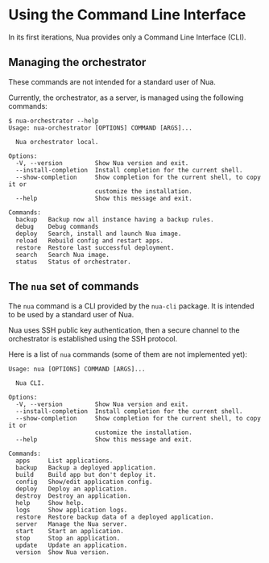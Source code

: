 # Using the Command Line Interface

In its first iterations, Nua provides only a Command Line Interface (CLI).

## Managing the orchestrator

These commands are not intended for a standard user of Nua.

Currently, the orchestrator, as a server, is managed using the following commands:

```text
$ nua-orchestrator --help
Usage: nua-orchestrator [OPTIONS] COMMAND [ARGS]...

  Nua orchestrator local.

Options:
  -V, --version         Show Nua version and exit.
  --install-completion  Install completion for the current shell.
  --show-completion     Show completion for the current shell, to copy it or
                        customize the installation.
  --help                Show this message and exit.

Commands:
  backup   Backup now all instance having a backup rules.
  debug    Debug commands
  deploy   Search, install and launch Nua image.
  reload   Rebuild config and restart apps.
  restore  Restore last successful deployment.
  search   Search Nua image.
  status   Status of orchestrator.
```

## The `nua` set of commands

The `nua` command is a CLI provided by the `nua-cli` package. It is intended to be used by a standard user of Nua.

Nua uses SSH public key authentication, then a secure channel to the orchestrator is established using the SSH protocol.

Here is a list of `nua` commands (some of them are not implemented yet):

```text
Usage: nua [OPTIONS] COMMAND [ARGS]...

  Nua CLI.

Options:
  -V, --version         Show Nua version and exit.
  --install-completion  Install completion for the current shell.
  --show-completion     Show completion for the current shell, to copy it or
                        customize the installation.
  --help                Show this message and exit.

Commands:
  apps     List applications.
  backup   Backup a deployed application.
  build    Build app but don't deploy it.
  config   Show/edit application config.
  deploy   Deploy an application.
  destroy  Destroy an application.
  help     Show help.
  logs     Show application logs.
  restore  Restore backup data of a deployed application.
  server   Manage the Nua server.
  start    Start an application.
  stop     Stop an application.
  update   Update an application.
  version  Show Nua version.
```
